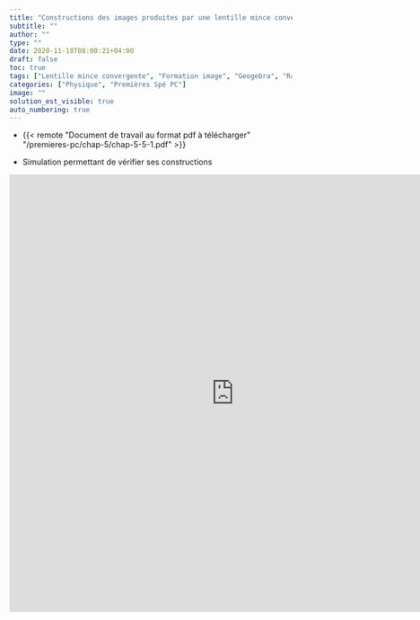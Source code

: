 ```yaml
---
title: "Constructions des images produites par une lentille mince convergente"
subtitle: ""
author: ""
type: ""
date: 2020-11-18T08:00:21+04:00
draft: false
toc: true
tags: ["Lentille mince convergente", "Formation image", "Geogebra", "Rayons particuliers", "Distance focale", "Foyer image", "Foyer objet", "Axe optique", "Centre optique"]
categories: ["Physique", "Premières Spé PC"]
image: ""
solution_est_visible: true
auto_numbering: true
---
```


- {{< remote "Document de travail au format pdf à télécharger" "/premieres-pc/chap-5/chap-5-5-1.pdf" >}}

- Simulation permettant de vérifier ses constructions

<iframe scrolling="no" title="Lentilles minces, constructions d'images" src="https://www.geogebra.org/material/iframe/id/hjdfjwty/width/1431/height/779/border/888888/sfsb/true/smb/false/stb/false/stbh/false/ai/false/asb/false/sri/false/rc/false/ld/false/sdz/false/ctl/false" width="800px" height="779px" style="border:0px;"> </iframe>
